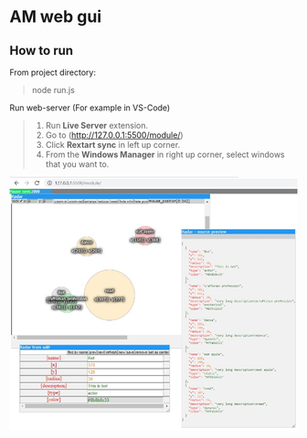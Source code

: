 # AM web gui

## How to run

From project directory:
> node run.js

Run web-server (For example in VS-Code)
> 1) Run **Live Server** extension.  
> 2) Go to (http://127.0.0.1:5500/module/)  
> 3) Click **Rextart sync** in left up corner.
> 4) From the **Windows Manager** in right up corner, select windows that you want to.

![example](/doc/example.jpg)